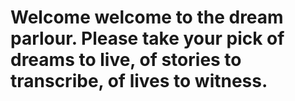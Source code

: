 # Welcome welcome to the dream parlour. Please take your pick of dreams to live, of stories to transcribe, of lives to witness.
